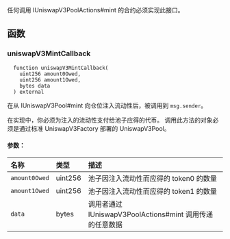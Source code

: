 任何调用 IUniswapV3PoolActions#mint 的合约必须实现此接口。

## 函数

### uniswapV3MintCallback

```solidity
  function uniswapV3MintCallback(
    uint256 amount0Owed,
    uint256 amount1Owed,
    bytes data
  ) external
```

在从 IUniswapV3Pool#mint 向仓位注入流动性后，被调用到 `msg.sender`。

在实现中，你必须为注入的流动性支付给池子应得的代币。
调用此方法的对象必须是通过标准 UniswapV3Factory 部署的 UniswapV3Pool。

#### 参数：

| 名称         | 类型    | 描述                                                                         |
| :----------- | :------ | :--------------------------------------------------------------------------- |
| `amount0Owed` | uint256 | 池子因注入流动性而应得的 token0 的数量                                       |
| `amount1Owed` | uint256 | 池子因注入流动性而应得的 token1 的数量                                       |
| `data`       | bytes   | 调用者通过 IUniswapV3PoolActions#mint 调用传递的任意数据                     |